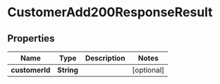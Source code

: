 

# CustomerAdd200ResponseResult

## Properties

Name | Type | Description | Notes
------------ | ------------- | ------------- | -------------
**customerId** | **String** |  |  [optional]




